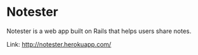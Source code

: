 <h1>Notester</h1>

Notester is a web app built on Rails that helps users share notes.

Link: http://notester.herokuapp.com/

